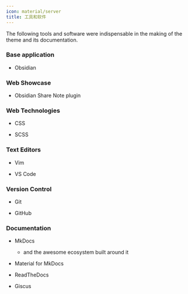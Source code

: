```yaml
---
icon: material/server
title: 工具和软件
---
```


The following tools and software were indispensable in the making of the theme
and its documentation.

### Base application

- Obsidian

### Web Showcase

- Obsidian Share Note plugin

### Web Technologies

- CSS

- SCSS

### Text Editors

- Vim

- VS Code

### Version Control

- Git

- GitHub

### Documentation

- MkDocs

  - and the awesome ecosystem built around it

- Material for MkDocs

- ReadTheDocs

- Giscus
